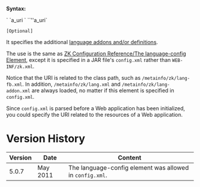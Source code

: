 **Syntax:**

<language-config>  
`    `<addon-uri>a_uri</addon-uri>  
`    `<language-uri>`''a_uri`</language-uri>  
</language-config>

`[Optional]`

It specifies the additional [language addons and/or definitions]({{site.baseurl}}/zk_client_side_ref/language_definition).

The use is the same as [ZK Configuration Reference/The language-config Element]({{site.baseUrl}}/zk_config_ref/The_language-config_Element),
except it is specified in a JAR file's `config.xml` rather than
`WEB-INF/zk.xml`.

Notice that the URI is related to the class path, such as
`/metainfo/zk/lang-fb.xml`. In addition, `/metainfo/zk/lang.xml` and
`/metainfo/zk/lang-addon.xml` are always loaded, no matter if this
element is specified in `config.xml`.

Since `config.xml` is parsed before a Web application has been
initialized, you could specify the URI related to the resources of a Web
application.

# Version History

| Version | Date     | Content                                                  |
|---------|----------|----------------------------------------------------------|
| 5.0.7   | May 2011 | The language-config element was allowed in `config.xml`. |
